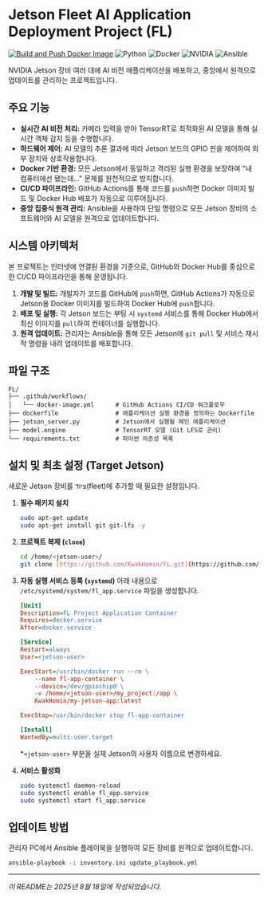 # Jetson Fleet AI Application Deployment Project (FL)

[![Build and Push Docker Image](https://github.com/KwakHomin/FL/actions/workflows/docker-image.yml/badge.svg)](https://github.com/KwakHomin/FL/actions/workflows/docker-image.yml)
![Python](https://img.shields.io/badge/Python-3776AB?style=for-the-badge&logo=python&logoColor=white)
![Docker](https://img.shields.io/badge/Docker-2496ED?style=for-the-badge&logo=docker&logoColor=white)
![NVIDIA](https://img.shields.io/badge/NVIDIA-76B900?style=for-the-badge&logo=nvidia&logoColor=white)
![Ansible](https://img.shields.io/badge/Ansible-EE0000?style=for-the-badge&logo=ansible&logoColor=white)

NVIDIA Jetson 장비 여러 대에 AI 비전 애플리케이션을 배포하고, 중앙에서 원격으로 업데이트를 관리하는 프로젝트입니다.

## 주요 기능

* **실시간 AI 비전 처리:** 카메라 입력을 받아 TensorRT로 최적화된 AI 모델을 통해 실시간 객체 감지 등을 수행합니다.
* **하드웨어 제어:** AI 모델의 추론 결과에 따라 Jetson 보드의 GPIO 핀을 제어하여 외부 장치와 상호작용합니다.
* **Docker 기반 환경:** 모든 Jetson에서 동일하고 격리된 실행 환경을 보장하여 "내 컴퓨터에선 됐는데..." 문제를 원천적으로 방지합니다.
* **CI/CD 파이프라인:** GitHub Actions를 통해 코드를 `push`하면 Docker 이미지 빌드 및 Docker Hub 배포가 자동으로 이루어집니다.
* **중앙 집중식 원격 관리:** Ansible을 사용하여 단일 명령으로 모든 Jetson 장비의 소프트웨어와 AI 모델을 원격으로 업데이트합니다.

## 시스템 아키텍처

본 프로젝트는 인터넷에 연결된 환경을 기준으로, GitHub와 Docker Hub를 중심으로 한 CI/CD 파이프라인을 통해 운영됩니다.



1.  **개발 및 빌드:** 개발자가 코드를 GitHub에 `push`하면, GitHub Actions가 자동으로 Jetson용 Docker 이미지를 빌드하여 Docker Hub에 `push`합니다.
2.  **배포 및 실행:** 각 Jetson 보드는 부팅 시 `systemd` 서비스를 통해 Docker Hub에서 최신 이미지를 `pull`하여 컨테이너를 실행합니다.
3.  **원격 업데이트:** 관리자는 Ansible을 통해 모든 Jetson에 `git pull` 및 서비스 재시작 명령을 내려 업데이트를 배포합니다.

## 파일 구조

```
FL/
├── .github/workflows/
│   └── docker-image.yml      # GitHub Actions CI/CD 워크플로우
├── dockerfile                # 애플리케이션 실행 환경을 정의하는 Dockerfile
├── jetson_server.py          # Jetson에서 실행될 메인 애플리케이션
├── model.engine              # TensorRT 모델 (Git LFS로 관리)
└── requirements.txt          # 파이썬 의존성 목록
```

## 설치 및 최초 설정 (Target Jetson)

새로운 Jetson 장비를 ציוד(fleet)에 추가할 때 필요한 설정입니다.

1.  **필수 패키지 설치**
    ```bash
    sudo apt-get update
    sudo apt-get install git git-lfs -y
    ```

2.  **프로젝트 복제 (`clone`)**
    ```bash
    cd /home/<jetson-user>/
    git clone [https://github.com/KwakHomin/FL.git](https://github.com/KwakHomin/FL.git) my_project
    ```

3.  **자동 실행 서비스 등록 (`systemd`)**
    아래 내용으로 `/etc/systemd/system/fl_app.service` 파일을 생성합니다.

    ```ini
    [Unit]
    Description=FL Project Application Container
    Requires=docker.service
    After=docker.service

    [Service]
    Restart=always
    User=<jetson-user>

    ExecStart=/usr/bin/docker run --rm \
        --name fl-app-container \
        --device=/dev/gpiochip0 \
        -v /home/<jetson-user>/my_project:/app \
        KwakHomin/my-jetson-app:latest

    ExecStop=/usr/bin/docker stop fl-app-container

    [Install]
    WantedBy=multi-user.target
    ```
    *`<jetson-user>` 부분을 실제 Jetson의 사용자 이름으로 변경하세요.

4.  **서비스 활성화**
    ```bash
    sudo systemctl daemon-reload
    sudo systemctl enable fl_app.service
    sudo systemctl start fl_app.service
    ```

## 업데이트 방법

관리자 PC에서 Ansible 플레이북을 실행하여 모든 장비를 원격으로 업데이트합니다.

```bash
ansible-playbook -i inventory.ini update_playbook.yml
```

---
*이 README는 2025년 8월 18일에 작성되었습니다.*
